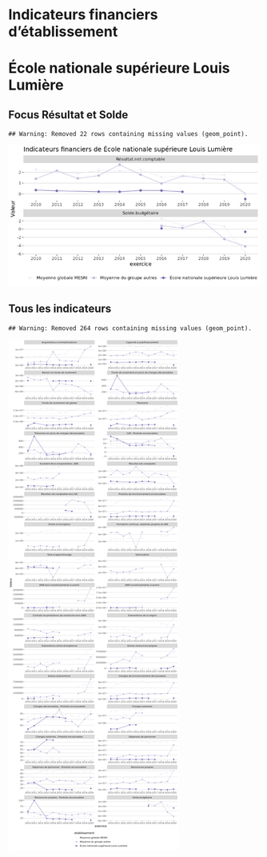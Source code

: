 Indicateurs financiers d’établissement
================

# École nationale supérieure Louis Lumière

## Focus Résultat et Solde

    ## Warning: Removed 22 rows containing missing values (geom_point).

![](école_nationale_supérieure_louis_lumière_files/figure-gfm/etab.focus-1.png)<!-- -->

## Tous les indicateurs

    ## Warning: Removed 264 rows containing missing values (geom_point).

![](école_nationale_supérieure_louis_lumière_files/figure-gfm/etab-1.png)<!-- -->
